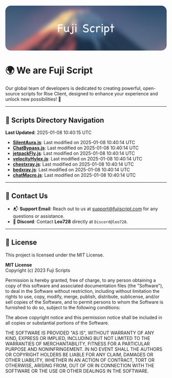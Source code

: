 ![Banner](.github/b.webp)

# 🌍 **We are Fuji Script**

Our global team of developers is dedicated to creating powerful, open-source scripts for Rise Client, designed to enhance your experience and unlock new possibilities! 🌟

---
<!-- SCRIPTS_NAVIGATION_START -->
## 📂 **Scripts Directory Navigation**

**Last Updated**: 2025-01-08 10:40:15 UTC

- **[SilentAura.js](scripts/SilentAura.js)**: Last modified on 2025-01-08 10:40:14 UTC
- **[ChatBypass.js](scripts/ChatBypass.js)**: Last modified on 2025-01-08 10:40:14 UTC
- **[jetpackFly.js](scripts/jetpackFly.js)**: Last modified on 2025-01-08 10:40:14 UTC
- **[velocityHylex.js](scripts/velocityHylex.js)**: Last modified on 2025-01-08 10:40:14 UTC
- **[chestxray.js](scripts/chestxray.js)**: Last modified on 2025-01-08 10:40:14 UTC
- **[bedxray.js](scripts/bedxray.js)**: Last modified on 2025-01-08 10:40:14 UTC
- **[chatMacro.js](scripts/chatMacro.js)**: Last modified on 2025-01-08 10:40:14 UTC

<!-- SCRIPTS_NAVIGATION_END -->

---

## 💬 **Contact Us**  
- 📬 **Support Email**: Reach out to us at [support@fujiscript.com](mailto:support@fujiscript.com) for any questions or assistance.  
- 💬 **Discord**: Contact **Leo728** directly at `Discord@leo728`.

---

## 📜 **License**

This project is licensed under the MIT License.  

**MIT License**  
Copyright (c) 2023 Fuji Scripts  

Permission is hereby granted, free of charge, to any person obtaining a copy of this software and associated documentation files (the "Software"), to deal in the Software without restriction, including without limitation the rights to use, copy, modify, merge, publish, distribute, sublicense, and/or sell copies of the Software, and to permit persons to whom the Software is furnished to do so, subject to the following conditions:  

The above copyright notice and this permission notice shall be included in all copies or substantial portions of the Software.  

THE SOFTWARE IS PROVIDED "AS IS", WITHOUT WARRANTY OF ANY KIND, EXPRESS OR IMPLIED, INCLUDING BUT NOT LIMITED TO THE WARRANTIES OF MERCHANTABILITY, FITNESS FOR A PARTICULAR PURPOSE AND NONINFRINGEMENT. IN NO EVENT SHALL THE AUTHORS OR COPYRIGHT HOLDERS BE LIABLE FOR ANY CLAIM, DAMAGES OR OTHER LIABILITY, WHETHER IN AN ACTION OF CONTRACT, TORT OR OTHERWISE, ARISING FROM, OUT OF OR IN CONNECTION WITH THE SOFTWARE OR THE USE OR OTHER DEALINGS IN THE SOFTWARE.  

